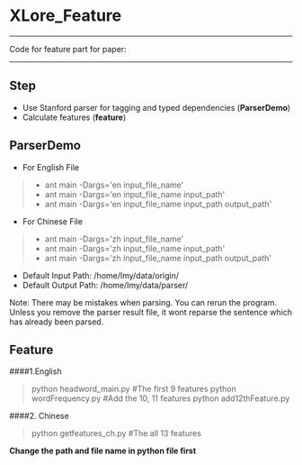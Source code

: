 # XLore_Feature

------

Code for feature part for paper:
** **

## Step 
 * Use Stanford parser for tagging and typed dependencies (**ParserDemo**)
 * Calculate features (**feature**)

ParserDemo
------
* For English File
>* ant main -Dargs='en input_file_name'
>* ant main -Dargs='en input_file_name input_path'
>* ant main -Dargs='en input_file_name input_path output_path'

* For Chinese File
>* ant main -Dargs='zh input_file_name'
>* ant main -Dargs='zh input_file_name input_path'
>* ant main -Dargs='zh input_file_name input_path output_path'

* Default Input Path: /home/lmy/data/origin/
* Default Output Path: /home/lmy/data/parser/

Note:
There may be mistakes when parsing. You can rerun the program. Unless you remove the parser result file, it wont reparse the sentence which has already been parsed.

Feature 
------
####1.English
> python headword_main.py  #The first 9 features
> python wordFrequency.py  #Add the 10, 11 features
> python add12thFeature.py

####2. Chinese
> python getfeatures_ch.py  #The all 13 features

**Change the path and file name in python file first**
